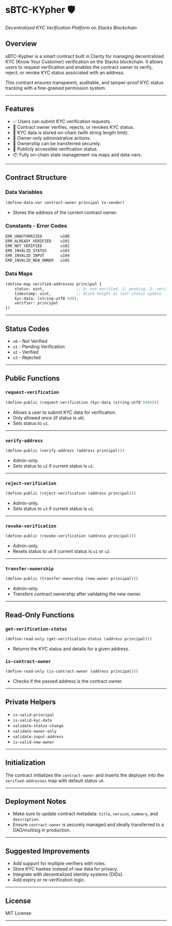

# sBTC-KYpher 🛡️

*Decentralized KYC Verification Platform on Stacks Blockchain*

## Overview

sBTC-Kypher is a smart contract built in Clarity for managing decentralized KYC (Know Your Customer) verification on the Stacks blockchain. It allows users to request verification and enables the contract owner to verify, reject, or revoke KYC status associated with an address.

This contract ensures transparent, auditable, and tamper-proof KYC status tracking with a fine-grained permission system.

---

## Features

* ✅ Users can submit KYC verification requests.
* 🔐 Contract owner verifies, rejects, or revokes KYC status.
* 📜 KYC data is stored on-chain (with string length limit).
* 👮 Owner-only administrative actions.
* 🔁 Ownership can be transferred securely.
* 📡 Publicly accessible verification status.
* 📦 Fully on-chain state management via maps and data-vars.

---

## Contract Structure

### Data Variables

```clojure
(define-data-var contract-owner principal tx-sender)
```

* Stores the address of the current contract owner.

### Constants - Error Codes

```clojure
ERR_UNAUTHORIZED        u100
ERR_ALREADY_VERIFIED    u101
ERR_NOT_VERIFIED        u102
ERR_INVALID_STATUS      u103
ERR_INVALID_INPUT       u104
ERR_INVALID_NEW_OWNER   u105
```

### Data Maps

```clojure
(define-map verified-addresses principal {
    status: uint,              ;; 0: not verified, 1: pending, 2: verified, 3: rejected
    timestamp: uint,           ;; Block height at last status update
    kyc-data: (string-utf8 500),
    verifier: principal
})
```

---

## Status Codes

* `u0` - Not Verified
* `u1` - Pending Verification
* `u2` - Verified
* `u3` - Rejected

---

## Public Functions

### `request-verification`

```clojure
(define-public (request-verification (kyc-data (string-utf8 500))))
```

* Allows a user to submit KYC data for verification.
* Only allowed once (if status is `u0`).
* Sets status to `u1`.

---

### `verify-address`

```clojure
(define-public (verify-address (address principal)))
```

* Admin-only.
* Sets status to `u2` if current status is `u1`.

---

### `reject-verification`

```clojure
(define-public (reject-verification (address principal)))
```

* Admin-only.
* Sets status to `u3` if current status is `u1`.

---

### `revoke-verification`

```clojure
(define-public (revoke-verification (address principal)))
```

* Admin-only.
* Resets status to `u0` if current status is `u1` or `u2`.

---

### `transfer-ownership`

```clojure
(define-public (transfer-ownership (new-owner principal)))
```

* Admin-only.
* Transfers contract ownership after validating the new owner.

---

## Read-Only Functions

### `get-verification-status`

```clojure
(define-read-only (get-verification-status (address principal)))
```

* Returns the KYC status and details for a given address.

### `is-contract-owner`

```clojure
(define-read-only (is-contract-owner (address principal)))
```

* Checks if the passed address is the contract owner.

---

## Private Helpers

* `is-valid-principal`
* `is-valid-kyc-data`
* `validate-status-change`
* `validate-owner-only`
* `validate-input-address`
* `is-valid-new-owner`

---

## Initialization

The contract initializes the `contract-owner` and inserts the deployer into the `verified-addresses` map with default status `u0`.

---

## Deployment Notes

* Make sure to update contract metadata: `title`, `version`, `summary`, and `description`.
* Ensure `contract-owner` is securely managed and ideally transferred to a DAO/multisig in production.

---

## Suggested Improvements

* Add support for multiple verifiers with roles.
* Store KYC hashes instead of raw data for privacy.
* Integrate with decentralized identity systems (DIDs).
* Add expiry or re-verification logic.

---

## License

MIT License

---
